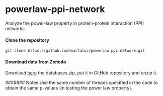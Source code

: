 # powerlaw-ppi-network

Analyze the power-law property in protein-protein interaction (PPI) networks

#### Clone the repository

```
git clone https://github.com/martaluc/powerlaw-ppi-network.git
```

#### Download data from Zenodo
Download [here](https://doi.org/10.5281/zenodo.7695121) the databases.zip, put it in GitHub repository and unzip it.

####### Notes
Use the same number of threads specified in the code to obtain the same p-values (in testing the power law property).
